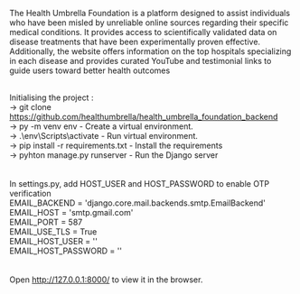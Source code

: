 The Health Umbrella Foundation is a platform designed to assist individuals who have been misled by unreliable online sources regarding their specific medical conditions. It provides access to scientifically validated data on disease treatments that have been experimentally proven effective. Additionally, the website offers information on the top hospitals specializing in each disease and provides curated YouTube and testimonial links to guide users toward better health outcomes
<br />
<br />

Initialising the project :<br />
    -> git clone https://github.com/healthumbrella/health_umbrella_foundation_backend <br />
    -> py -m venv env      -     Create a virtual environment.<br />
    -> .\env\Scripts\activate      -  Run virtual environment.<br />
    -> pip install -r requirements.txt  - Install the requirements<br />
    -> pyhton manage.py runserver   - Run the Django server<br />
<br />
<br />
In settings.py, add HOST_USER and HOST_PASSWORD to enable OTP verification<br />
  EMAIL_BACKEND = 'django.core.mail.backends.smtp.EmailBackend'<br />
  EMAIL_HOST = 'smtp.gmail.com'<br />
  EMAIL_PORT = 587<br />
  EMAIL_USE_TLS = True<br />
  EMAIL_HOST_USER = ''<br />
  EMAIL_HOST_PASSWORD = ''<br />
<br />
<br />
Open http://127.0.0.1:8000/ to view it in the browser.


